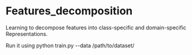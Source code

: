 # Features_decomposition
Learning to decompose features into class-specific and domain-specific Representations.




Run it using python train.py --data /path/to/dataset/
